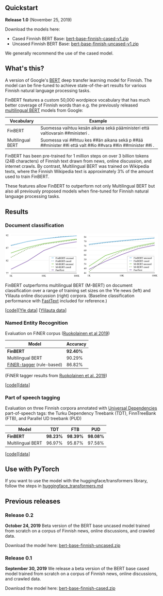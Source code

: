 ## Quickstart

**Release 1.0** (November 25, 2019)

Download the models here:

* Cased Finnish BERT Base: [bert-base-finnish-cased-v1.zip](http://dl.turkunlp.org/finbert/bert-base-finnish-cased-v1.zip)
* Uncased Finnish BERT Base: [bert-base-finnish-uncased-v1.zip](http://dl.turkunlp.org/finbert/bert-base-finnish-uncased-v1.zip)

We generally recommend the use of the cased model.

## What's this?

A version of Google's [BERT](https://github.com/google-research/bert) deep transfer learning model for Finnish. The model can be fine-tuned to achieve state-of-the-art results for various Finnish natural language processing tasks.

FinBERT features a custom 50,000 wordpiece vocabulary that has much better coverage of Finnish words than e.g. the previously released [multilingual BERT](https://github.com/google-research/bert/blob/master/multilingual.md) models from Google:

| Vocabulary | Example |
|------------|---------|
| FinBERT    | Suomessa vaihtuu kesän aikana sekä pääministeri että valtiovarain ##ministeri . |
| Multilingual BERT | Suomessa vai ##htuu kes ##än aikana sekä p ##ää ##minister ##i että valt ##io ##vara ##in ##minister ##i . |

FinBERT has been pre-trained for 1 million steps on over 3 billion tokens (24B characters) of Finnish text drawn from news, online discussion, and internet crawls. By contrast, Multilingual BERT was trained on Wikipedia texts, where the Finnish Wikipedia text is approximately 3% of the amount used to train FinBERT.

These features allow FinBERT to outperform not only Multilingual BERT but also all previously proposed models when fine-tuned for Finnish natural language processing tasks.

## Results

### Document classification

![learning curves for Yle and Ylilauta document classification](https://raw.githubusercontent.com/TurkuNLP/FinBERT/master/img/yle-ylilauta-curves.png)

FinBERT outperforms multilingual BERT (M-BERT) on document classification over a range of training set sizes on the Yle news (left) and Ylilauta online discussion (right) corpora. (Baseline classification performance with [FastText](https://fasttext.cc/) included for reference.)

[[code](https://github.com/spyysalo/finbert-text-classification)][[Yle data](https://github.com/spyysalo/yle-corpus)] [[Ylilauta data](https://github.com/spyysalo/ylilauta-corpus)]

### Named Entity Recognition

Evaluation on FiNER corpus ([Ruokolainen et al 2019](https://arxiv.org/abs/1908.04212))

| Model          | Accuracy |
|--------------------|----------|
| **FinBERT**  | **92.40%** |
| Multilingual BERT | 90.29% |
| [FiNER-tagger](https://github.com/Traubert/FiNer-rules) (rule-based) | 86.82%      |

(FiNER tagger results from [Ruokolainen et al. 2019](https://arxiv.org/pdf/1908.04212.pdf))

[[code](https://github.com/jouniluoma/keras-bert-ner)][[data](https://github.com/mpsilfve/finer-data)]

### Part of speech tagging

Evaluation on three Finnish corpora annotated with [Universal Dependencies](https://universaldependencies.org/) part-of-speech tags: the Turku Dependency Treebank (TDT), FinnTreeBank (FTB), and Parallel UD treebank (PUD)

| Model             |     TDT     |     FTB     |     PUD     |
|-------------------|-------------|-------------|-------------|
| **FinBERT**       | **98.23%**  | **98.39%**  | **98.08%**  |
| Multilingual BERT |   96.97%    |   95.87%    |   97.58%    |

[[code](https://github.com/spyysalo/bert-pos)][[data](http://hdl.handle.net/11234/1-2837)]

## Use with PyTorch

If you want to use the model with the huggingface/transformers library, follow the steps in [huggingface_transformers.md](https://github.com/TurkuNLP/FinBERT/blob/master/huggingface_transformers.md)

## Previous releases

### Release 0.2

**October 24, 2019** Beta version of the BERT base uncased model trained from scratch on a corpus of Finnish news, online discussions, and crawled data. 

Download the model here: [bert-base-finnish-uncased.zip](http://dl.turkunlp.org/finbert/bert-base-finnish-uncased.zip)

### Release 0.1

**September 30, 2019** We release a beta version of the BERT base cased model trained from scratch on a corpus of Finnish news, online discussions, and crawled data. 

Download the model here: [bert-base-finnish-cased.zip](http://dl.turkunlp.org/finbert/bert-base-finnish-cased.zip)
